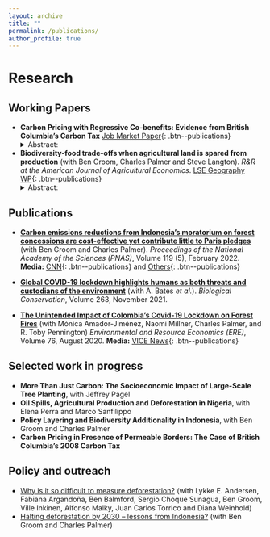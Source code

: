 ```yaml
---
layout: archive
title: ""
permalink: /publications/
author_profile: true
---
```


# Research 

## Working Papers

* **Carbon Pricing with Regressive Co-benefits: Evidence from British Columbia’s Carbon Tax** [Job Market Paper](https://el-chinosauro.github.io/files/LS_BC_GRI_WP.pdf){: .btn--publications}
     <details><summary> Abstract: 
     <br>
     </summary>I assess the air quality and environmental equity impacts of the 2008 carbon tax in British Columbia. Using high-resolution data and a synthetic difference-in-differences strategy, I find that the carbon tax has reduced PM2.5 emissions by 5.2-10.9%. This result is heterogeneously distributed, with larger reductions in areas with lower baseline pollution, lower population density, lower material deprivation, and higher income. While all areas experience substantial positive co-benefits in terms of reduced air pollution hazard rates, quantified at $198 per capita, my results imply a widening of the pre-existing environmental justice gaps. This dynamic represents an additional dimension of carbon tax regressiveness.</details>
* **Biodiversity-food trade-offs when agricultural land is spared from production** (with Ben Groom, Charles Palmer and Steve Langton). _R&R at the American Journal of Agricultural Economics_. [LSE Geography WP](https://eprints.lse.ac.uk/116614/5/DPS_34_Palmer_et_al_2023_1_.pdf){: .btn--publications}
     <details><summary> Abstract:
     <br>
     </summary>The Kunming-Montreal Global Biodiversity Framework proposes to address biodiversity decline by expanding areas under conservation. Biodiversity conservation in agricultural landscapes, the world’s predominant land use, could involve sparing, or setting aside, agricultural land from production, implying biodiversity-food trade-offs. Employing bird species and agricultural data, we undertake an empirical analysis of such trade-offs on a set-aside scheme implemented in England between 1992-2007. Expanding set-aside increases bird species abundance and richness by, respectively, 1.2-2.1% and 0.7-0.9%, but has no impact on diversity (Shannon-Wiener index). These effects are discontinuous, subject to thresholds in set-aside areas. A minimum 3% of agricultural land set aside is required for a positive effect on biodiversity while 13% of agricultural land generates a 15-25% and 30-35% increase in abundance and richness, respectively. Estimates of short- and long-run effects show that impacts are larger in the long-run. Expanding set-aside is also associated with a 10-17% decline in cereal output, with weak evidence of an attenuating land-sparing effect on yields. Our results suggest that although biodiversity-food trade-offs are likely in high-yield agricultural landscapes, such as those in England, the risk of a reduction in food supply could be minimised in settings where there is still scope for intensification.</details>

## Publications

* [**Carbon emissions reductions from Indonesia’s moratorium on forest concessions are cost-effective yet contribute little to Paris pledges**](https://www.pnas.org/doi/10.1073/pnas.2102613119) (with Ben Groom and Charles Palmer). _Proceedings of the National Academy of the Sciences (PNAS)_, Volume 119 (5), February 2022. **Media:** [CNN](https://edition.cnn.com/2022/01/26/world/indonesia-norway-forests-emissions-climate/index.html){: .btn--publications} and [Others](https://pnas.altmetric.com/details/121515870/news){: .btn--publications}

* [**Global COVID-19 lockdown highlights humans as both threats and custodians of the environment**](https://www.sciencedirect.com/science/article/pii/S0006320721002275) (with A. Bates _et al._). _Biological Conservation_, Volume 263, November 2021. 

* [**The Unintended Impact of Colombia’s Covid-19 Lockdown on Forest Fires**](https://link.springer.com/article/10.1007/s10640-020-00501-5) (with Mónica Amador-Jiménez, Naomi Millner, Charles Palmer, and R. Toby Pennington) _Environmental and Resource Economics (ERE)_, Volume 76, August 2020. **Media:** [VICE News](https://www.vice.com/en/article/wxq3v5/the-end-of-colombias-civil-war-had-an-unintended-effect-deforestation){: .btn--publications}


## Selected work in progress

* **More Than Just Carbon: The Socioeconomic Impact of Large-Scale Tree Planting**, with Jeffrey Pagel
* **Oil Spills, Agricultural Production and Deforestation in Nigeria**, with Elena Perra and Marco Sanfilippo
* **Policy Layering and Biodiversity Additionality in Indonesia**, with Ben Groom and Charles Palmer
* **Carbon Pricing in Presence of Permeable Borders: The Case of British Columbia’s 2008 Carbon Tax**

## Policy and outreach

* [Why is it so difficult to measure deforestation?](https://sdsnbolivia.org/en/why-is-it-so-difficult-to-measure-deforestation/) (with  Lykke E. Andersen, Fabiana Argandoña, Ben Balmford, Sergio Choque Sunagua, Ben Groom, Ville Inkinen, Alfonso Malky, Juan Carlos Torrico and Diana Weinhold)
* [Halting deforestation by 2030 – lessons from Indonesia?](https://www.lse.ac.uk/granthaminstitute/news/halting-deforestation-by-2030-lessons-from-indonesia/) (with Ben Groom and Charles Palmer)

